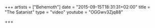 +++
artists = ["Behemoth"]
date = "2015-09-15T18:31:31+02:00"
title = "The Satanist"
type = "video"
youtube = "OGGwv3Zjq88"

+++

